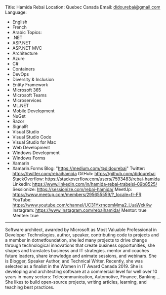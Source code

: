 Title: Hamida Rebai
Location: Quebec Canada
Email: didourebai@gmail.com
Language:
  - English
  - French
  - Arabic
Topics:
  - .NET
  - ASP.NET
  - ASP.NET MVC
  - Architecture
  - Azure
  - C#
  - Containers
  - DevOps
  - Diversity & Inclusion
  - Entity Framework
  - Microsoft 365
  - Microsoft Teams
  - Microservices
  - ML.NET
  - Mobile Development
  - NuGet
  - Razor
  - SignalR
  - Visual Studio
  - Visual Studio Code
  - Visual Studio for Mac
  - Web Development
  - Windows Development
  - Windows Forms
  - Xamarin
  - Xamarin.Forms
Blog: "https://medium.com/@didourebai"
Twitter: https://twitter.com/rebaihamida
GitHub: https://github.com/didourebai
StackOverflow: https://stackoverflow.com/users/7593483/rebai-hamida
LinkedIn: https://www.linkedin.com/in/hamida-rebai-trabelsi-09b8525/
Sessionize: https://sessionize.com/rebai-hamida/
MeetUp: https://www.meetup.com/members/295655559/?_locale=fr-FR
YouTube: https://www.youtube.com/channel/UC31YxrncpmMma2_UuaWxkKw
Instagram: https://www.instagram.com/rebaihamida/
Mentor: true
Mentee: true
---
Software architect, awarded by Microsoft as Most Valuable Professional in Developer Technologies, author, speaker, contributing code to projects and a member in dotnetfoundation, she led many projects to drive change through technological innovations that create business opportunities, she shapes and translates business and IT strategies. mentor and coaches future leaders, share knowledge and animate sessions, and webinars. She is Blogger, Speaker Author, and Technical Writer. Recently, she was selected as a finalist in the Women in IT Award Canada 2019. She is developing and architecting software at a commercial level for well over 10 years in many sectors: Telecommunication, Automotive, Finance, Banking … She likes to build open-source projects, writing articles, learning, and teaching best practices.
